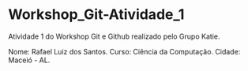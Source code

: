 # Workshop_Git-Atividade_1
Atividade 1 do Workshop Git e Github realizado pelo Grupo Katie.

Nome: Rafael Luiz dos Santos.
Curso: Ciência da Computação.
Cidade: Maceió - AL.
